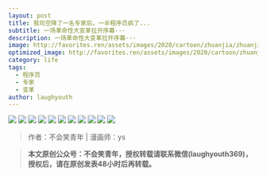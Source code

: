 ```yaml
---
layout: post
title: 我司空降了一名专家后，一半程序员疯了...
subtitle: 一场革命性大变革拉开序幕···
description: 一场革命性大变革拉开序幕···
image: http://favorites.ren/assets/images/2020/cartoon/zhuanjia/zhuanjia00.jpg
optimized_image: http://favorites.ren/assets/images/2020/cartoon/zhuanjia/zhuanjia00.jpg
category: life
tags:
  - 程序员
  - 专家
  - 变革
author: laughyouth
---
```


![](http://favorites.ren/assets/images/2020/cartoon/zhuanjia/zhuanjia01.jpg)
![](http://favorites.ren/assets/images/2020/cartoon/zhuanjia/zhuanjia02.jpg)
![](http://favorites.ren/assets/images/2020/cartoon/zhuanjia/zhuanjia03.jpg)
![](http://favorites.ren/assets/images/2020/cartoon/zhuanjia/zhuanjia04.jpg)
![](http://favorites.ren/assets/images/2020/cartoon/zhuanjia/zhuanjia05.jpg)
![](http://favorites.ren/assets/images/2020/cartoon/zhuanjia/zhuanjia06.jpg)
![](http://favorites.ren/assets/images/2020/cartoon/zhuanjia/zhuanjia07.jpg)
![](http://favorites.ren/assets/images/2020/cartoon/zhuanjia/zhuanjia08.jpg)
![](http://favorites.ren/assets/images/2020/cartoon/zhuanjia/zhuanjia09.jpg)
![](http://favorites.ren/assets/images/2020/cartoon/zhuanjia/zhuanjia10.jpg)
![](http://favorites.ren/assets/images/2020/cartoon/zhuanjia/zhuanjia11.jpg)

>作者：不会笑青年 | 漫画师：ys

>**本文原创公众号：不会笑青年，授权转载请联系微信(laughyouth369)，授权后，请在原创发表48小时后再转载。**



